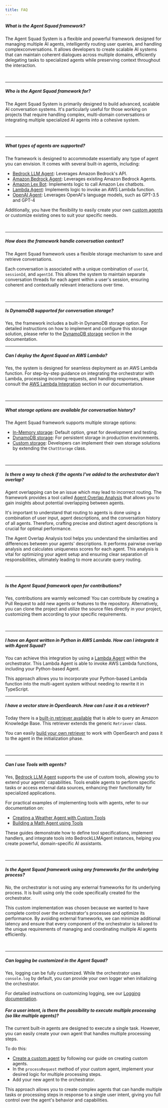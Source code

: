 ```yaml
---
title: FAQ
---
```


##### What is the Agent Squad framework?

The Agent Squad System is a flexible and powerful framework designed for managing multiple AI agents, intelligently routing user queries, and handling complexconversations. It allows developers to create scalable AI systems that can maintain coherent dialogues across multiple domains, efficiently delegating tasks to specialized agents while preserving context throughout the interaction.

<br />

---

##### Who is the Agent Squad framework for?

The Agent Squad System is primarily designed to build advanced, scalable AI conversation systems. It's particularly useful for those working on projects that require handling complex, multi-domain conversations or integrating multiple specialized AI agents into a cohesive system.

<br />

---

##### What types of agents are supported?

The framework is designed to accommodate essentially any type of agent you can envision. It comes with several built-in agents, including:
- [Bedrock LLM Agent](/agent-squad/agents/built-in/bedrock-llm-agent): Leverages Amazon Bedrock's API.
- [Amazon Bedrock Agent](/agent-squad/agents/built-in/amazon-bedrock-agent): Leverages existing Amazon Bedrock Agents.
- [Amazon Lex Bot](/agent-squad/agents/built-in/lex-bot-agent): Implements logic to call Amazon Lex chatbots.
- [Lambda Agent](/agent-squad/agents/built-in/lambda-agent): Implements logic to invoke an AWS Lambda function.
- [OpenAI Agent](/agent-squad/agents/built-in/openai-agent):  Leverages OpenAI's language models, such as GPT-3.5 and GPT-4

Additionally, you have the flexibility to easily create your own [custom agents](/agent-squad/agents/custom-agents) or customize existing ones to suit your specific needs.


<br />

---

##### How does the framework handle conversation context?

The Agent Squad framework uses a flexible storage mechanism to save and retrieve conversations.

Each conversation is associated with a unique combination of `userId`, `sessionId`, and `agentId`. This allows the system to maintain separate conversation threads for each agent within a user's session, ensuring coherent and contextually relevant interactions over time.

<br />

---

##### Is DynamoDB supported for conversation storage?

Yes, the framework includes a built-in DynamoDB storage option. For detailed instructions on how to implement and configure this storage solution, please refer to the [DynamoDB storage](/agent-squad/storage/dynamodb) section in the documentation.
<br />

---


##### Can I deploy the Agent Squad on AWS Lambda?

Yes, the system is designed for seamless deployment as an AWS Lambda function. For step-by-step guidance on integrating the orchestrator with Lambda, processing incoming requests, and handling responses, please consult the [AWS Lambda Integration](/agent-squad/deployment/aws-lambda) section in our documentation.

<br />

---

##### What storage options are available for conversation history?

The Agent Squad framework supports multiple storage options:
- [In-Memory storage](/agent-squad/storage/in-memory): Default option, great for development and testing.
- [DynamoDB storage](/agent-squad/storage/dynamodb): For persistent storage in production environments.
- [Custom storage](/agent-squad/storage/custom): Developers can implement their own storage solutions by extending the `ChatStorage` class.

<br />

---

##### Is there a way to check if the agents I've added to the orchestrator don't overlap?

Agent overlapping can be an issue which may lead to incorrect routing. The framework provides a tool called [Agent Overlap Analysis](/agent-squad/cookbook/monitoring/agent-overlap) that allows you to gain insights about potential overlapping between agents.

It's important to understand that routing to agents is done using a combination of user input, agent descriptions, and the conversation history of all agents. Therefore, crafting precise and distinct agent descriptions is crucial for optimal performance.

The Agent Overlap Analysis tool helps you understand the similarities and differences between your agents' descriptions. It performs pairwise overlap analysis and calculates uniqueness scores for each agent. This analysis is vital for optimizing your agent setup and ensuring clear separation of responsibilities, ultimately leading to more accurate query routing.

<br />

---

##### Is the Agent Squad framework open for contributions?

Yes, contributions are warmly welcomed! You can contribute by creating a Pull Request to add new agents or features to the repository. Alternatively, you can clone the project and utilize the source files directly in your project, customizing them according to your specific requirements.

<br />

---

##### I have an Agent written in Python in AWS Lambda. How can I integrate it with Agent Squad?
You can achieve this integration by using a [Lambda Agent](/agent-squad/agents/built-in/lambda-agent) within the orchestrator. This Lambda Agent is able to invoke AWS Lambda functions, including your Python-based Agent.

This approach allows you to incorporate your Python-based Lambda function into the multi-agent system without needing to rewrite it in TypeScript.
<br />

---

##### I have a vector store in OpenSearch. How can I use it as a retriever?

Today there is a [built-in retriever available](/agent-squad/retrievers/built-in/bedrock-kb-retriever) that is able to query an Amazon Knowledge Base. This retriever extends the generic `Retriever` class.

You can easily [build your own retriever](/agent-squad/retrievers/custom-retriever) to work with OpenSearch and pass it to the agent in the initialization phase.

<br />

---

##### Can I use Tools with agents?

Yes, [Bedrock LLM Agent](/agent-squad/agents/built-in/bedrock-llm-agent) supports the use of custom tools, allowing you to extend your agents' capabilities. Tools enable agents to perform specific tasks or access external data sources, enhancing their functionality for specialized applications.

For practical examples of implementing tools with agents, refer to our documentation on:

- [Creating a Weather Agent with Custom Tools](/agent-squad/advanced-features/weather-tool-use)
- [Building a Math Agent using Tools](/agent-squad/advanced-features/math-tool-use)

These guides demonstrate how to define tool specifications, implement handlers, and integrate tools into BedrockLLMAgent instances, helping you create powerful, domain-specific AI assistants.

<br />

---

##### Is the Agent Squad framework using any frameworks for the underlying process?

No, the orchestrator is not using any external frameworks for its underlying process. It is built using only the code specifically created for the orchestrator.

This custom implementation was chosen because we wanted to have complete control over the orchestrator's processes and optimize its performance. By avoiding external frameworks, we can minimize additional latency and ensure that every component of the orchestrator is tailored to the unique requirements of managing and coordinating multiple AI agents efficiently.

<br />

---


##### Can logging be customized in the Agent Squad?

Yes, logging can be fully customized. While the orchestrator uses `console.log` by default, you can provide your own logger when initializing the orchestrator.

For detailed instructions on customizing logging, see our [Logging documentation](/agent-squad/advanced-features/logging).


##### For a user intent, is there the possibility to execute multiple processing (so like multiple agents)?

The current built-in agents are designed to execute a single task. However, you can easily create your own agent that handles multiple processing steps.

To do this:

- [Create a custom agent](/agent-squad/agents/custom-agents) by following our guide on creating custom agents.
- In the `processRequest` method of your custom agent, implement your desired logic for multiple processing steps.
- Add your new agent to the orchestrator.

This approach allows you to create complex agents that can handle multiple tasks or processing steps in response to a single user intent, giving you full control over the agent's behavior and capabilities.
